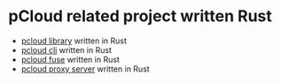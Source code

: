 # pCloud related project written Rust

- [pcloud library](./lib) written in Rust
- [pcloud cli](./cli) written in Rust
- [pcloud fuse](./fuse) written in Rust
- [pcloud proxy server](./http-server) written in Rust
